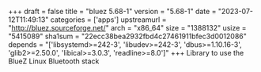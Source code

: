 +++
draft = false
title = "bluez 5.68-1"
version = "5.68-1"
date = "2023-07-12T11:49:13"
categories = ['apps']
upstreamurl = "http://bluez.sourceforge.net/"
arch = "x86_64"
size = "1388132"
usize = "5415089"
sha1sum = "22ecc38bea2932fbd4c27461911bfec3d0012086"
depends = "['libsystemd>=242-3', 'libudev>=242-3', 'dbus>=1.10.16-3', 'glib2>=2.50.0', 'libical>=3.0.3', 'readline>=8.0']"
+++
Library to use the BlueZ Linux Bluetooth stack